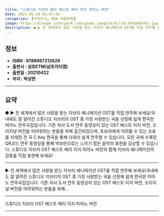 ```yaml
---
title: "스튜디오 지브리 OST 베스트 베리 이지 피아노 버전"
date: 2021-05-24 02:47:34
categories: [국내도서, 예술-대중문화]
image: https://bimage.interpark.com/goods_image/6/9/7/6/349166976s.jpg
description: ● ▶ 전 세계에서 많은 사랑을 받는 지브리 애니메이션 OST를 직접 연주해 보세요!국내에도 잘 알려진 스튜디오 지브리의 OST 중 가장 사랑받는 곡을 선정해 쉽게 편곡한 피아노 연주곡집입니다. 기존 자사 도서 연주 동영상이 있는 OST 베스트 이지 버전, 오리지널 버전을 어려워하는
---
```


## **정보**

- **ISBN : 9788967212629**
- **출판사 : 삼호ETM(삼호이티엠)**
- **출판일 : 20210422**
- **저자 : 박상현**

------



## **요약**

●  ▶ 전 세계에서 많은 사랑을 받는 지브리 애니메이션 OST를 직접 연주해 보세요!국내에도 잘 알려진 스튜디오 지브리의 OST 중 가장 사랑받는 곡을 선정해 쉽게 편곡한 피아노 연주곡집입니다. 기존 자사 도서 연주 동영상이 있는 OST 베스트 이지 버전, 오리지널 버전을 어려워하는 분들을 위해 출간되었으며, 초보자에게 어려울 수 있는 조표를 삭제한 전 곡 C Key 편곡을 통해 더욱더 쉽게 연주할 수 있습니다. 모든 곡에 수록된 QR코드 연주 동영상을 통해 악보만으로는 느끼기 힘든 음악의 표현을 감상할 수 있습니다. 스튜디오 지브리 OST 베스트 베리 이지 피아노 버전과 함께 지브리 애니메이션의 감동을 직접 표현해 보세요!

------

▶ 전 세계에서 많은 사랑을 받는 지브리 애니메이션 OST를 직접 연주해 보세요!국내에도 잘 알려진 스튜디오 지브리의 OST 중 가장 사랑받는 곡을 선정해 쉽게 편곡한 피아노 연주곡집입니다. 기존 자사 도서 연주 동영상이 있는 OST 베스트 이지 버전, 오리지널 버전을 어려워하는 분들을 위해... 

------


스튜디오 지브리 OST 베스트 베리 이지 피아노 버전 

------


